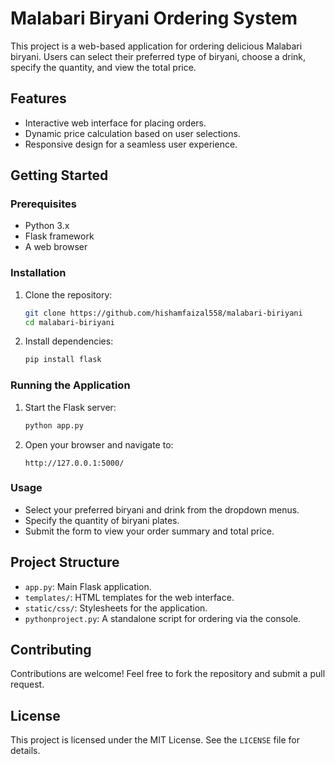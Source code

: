 
# Malabari Biryani Ordering System

This project is a web-based application for ordering delicious Malabari biryani. Users can select their preferred type of biryani, choose a drink, specify the quantity, and view the total price.

## Features

- Interactive web interface for placing orders.
- Dynamic price calculation based on user selections.
- Responsive design for a seamless user experience.

## Getting Started

### Prerequisites

- Python 3.x
- Flask framework
- A web browser

### Installation    

1. Clone the repository:
   ```bash
   git clone https://github.com/hishamfaizal558/malabari-biriyani
   cd malabari-biriyani
   ```

2. Install dependencies:
   ```bash
   pip install flask
   ```

### Running the Application

1. Start the Flask server:
   ```bash
   python app.py
   ```

2. Open your browser and navigate to:
   ```
   http://127.0.0.1:5000/
   ```

### Usage

- Select your preferred biryani and drink from the dropdown menus.
- Specify the quantity of biryani plates.
- Submit the form to view your order summary and total price.

## Project Structure

- `app.py`: Main Flask application.
- `templates/`: HTML templates for the web interface.
- `static/css/`: Stylesheets for the application.
- `pythonproject.py`: A standalone script for ordering via the console.

## Contributing

Contributions are welcome! Feel free to fork the repository and submit a pull request.

## License

This project is licensed under the MIT License. See the `LICENSE` file for details.

